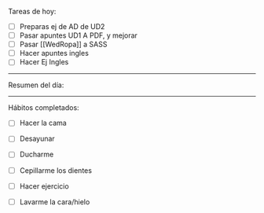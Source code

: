 Tareas de hoy:
- [ ] Preparas ej de AD de UD2
- [ ] Pasar apuntes UD1 A PDF, y mejorar
- [ ] Pasar [[WedRopa]] a SASS
- [ ] Hacer apuntes ingles
- [ ] Hacer Ej Ingles
---
Resumen del día:


---
Hábitos completados:
- [ ] Hacer la cama
- [ ] Desayunar
- [ ] Ducharme
- [ ] Cepillarme los dientes
- [ ] Hacer ejercicio
- [ ] Lavarme la cara/hielo


